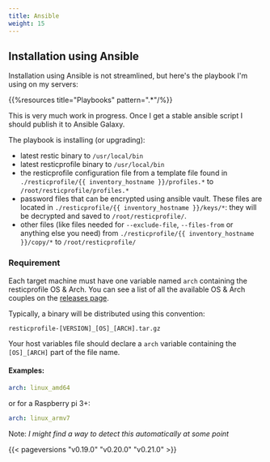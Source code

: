 ```yaml
---
title: Ansible
weight: 15
---
```


## Installation using Ansible

Installation using Ansible is not streamlined, but here's the playbook I'm using on my servers:

{{%resources title="Playbooks" pattern=".*"/%}}

This is very much work in progress. Once I get a stable ansible script I should publish it to Ansible Galaxy.

The playbook is installing (or upgrading):

* latest restic binary to `/usr/local/bin`
* latest resticprofile binary to `/usr/local/bin`
* the resticprofile configuration file from a template file found in `./resticprofile/{{ inventory_hostname }}/profiles.*` to `/root/resticprofile/profiles.*`
* password files that can be encrypted using ansible vault. These files are located in `./resticprofile/{{ inventory_hostname }}/keys/*`: they will be decrypted and saved to `/root/resticprofile/`.
* other files (like files needed for `--exclude-file`, `--files-from` or anything else you need) from `./resticprofile/{{ inventory_hostname }}/copy/*` to `/root/resticprofile/`

### Requirement

Each target machine must have one variable named `arch` containing the resticprofile OS & Arch. You can see a list of all the available OS & Arch couples on the [releases page](https://github.com/creativeprojects/resticprofile/releases).

Typically, a binary will be distributed using this convention:

`resticprofile-[VERSION]_[OS]_[ARCH].tar.gz`

Your host variables file should declare a `arch` variable containing the `[OS]_[ARCH]` part of the file name.

#### Examples:

```yaml
arch: linux_amd64
```

or for a Raspberry pi 3+:

```yaml
arch: linux_armv7
```

Note: _I might find a way to detect this automatically at some point_

{{< pageversions "v0.19.0" "v0.20.0" "v0.21.0" >}}

